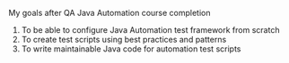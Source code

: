 My goals after QA Java Automation course completion
1. To be able to configure Java Automation test framework from scratch
2. To create test scripts using best practices and patterns
3. To write maintainable Java code for automation test scripts